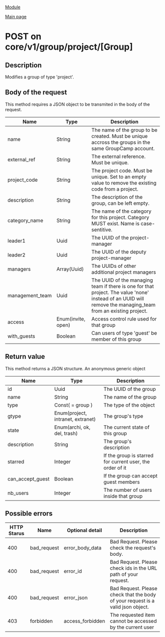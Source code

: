
[Module](./README.md)

[Main page](../README.md)


# POST on core/v1/group/project/[Group]

## Description


Modifies a group of type 'project'.







## Body of the request


This method requires a JSON object to be transmited in the body of the request.

Name   |  Type   |   Description
-------|---------|--------------
name | String | The name of the group to be created. Must be unique accross the groups in the same GroupCamp account.
external_ref | String | The external reference. Must be unique.
project_code | String | The project code. Must be unique. Set to an empty value to remove the existing code from a project.
description | String | The description of the group, can be left empty.
category_name | String | The name of the category for this project. Category MUST exist. Name is case-sentitive.
leader1 | Uuid | The UUID of the project-manager
leader2 | Uuid | The UUID of the deputy project-manager
managers | Array(Uuid) | The UUIDs of other additional project managers
management_team | Uuid | The UUID of the managing team if there is one for that project. The value 'none' instead of an UUID will remove the managing_team from an existing project.
access | Enum(invite, open) | Access control rule used for that group
with_guests | Boolean | Can users of type 'guest' be member of this group





## Return value


This method returns a JSON structure. An anonymous generic object

Name   |  Type   |  Description
-------|---------|-------------
id | Uuid | The UUID of the group
name | String | The name of the group
type | Const( = group ) | The type of the object
gtype | Enum(project, intranet, extranet) | The group's type
state | Enum(archi, ok, del, trash) | The current state of this group
description | String | The group's description
starred | Integer | If the group is starred for current user, the order of it
can_accept_guest | Boolean | If the group can accept guest members
nb_users | Integer | The number of users inside that group






## Possible errors


HTTP Starus | Name   | Optional detail   | Description  
------------|--------|-------------------|------------
400 | bad_request | error_body_data | Bad Request. Please check the request's body.	
400 | bad_request | error_id | Bad Request. Please check ids in the URL path of your request.	
400 | bad_request | error_json | Bad Request. Please check that the body of your request is a valid json object.	
403 | forbidden | access_forbidden | The requested item cannot be accessed by the current user	



